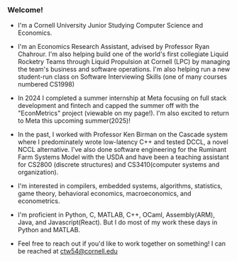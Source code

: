 ### Welcome!

<!--
**carsonwolber/carsonwolber** is a ✨ _special_ ✨ repository because its `README.md` (this file) appears on your GitHub profile.

Here are some ideas to get you started:

- 🔭 I’m currently working on ...
- 🌱 I’m currently learning ...
- 👯 I’m looking to collaborate on ...
- 🤔 I’m looking for help with ...
- 💬 Ask me about ...
- 📫 How to reach me: ...
- 😄 Pronouns: ...
- ⚡ Fun fact: ...
-->
- I'm a Cornell University Junior Studying Computer Science and Economics.

- I'm an Economics Research Assistant, advised by Professor Ryan Chahrour. I'm also helping build one of the world's first collegiate Liquid Rocketry Teams through Liquid Propulsion at Cornell (LPC) by managing the team's business and software operations. I'm also helping run a new student-run class on Software Interviewing Skills (one of many courses numbered CS1998) 
- In 2024 I completed a summer internship at Meta focusing on full stack development and fintech and capped the summer off with the "EconMetrics" project (viewable on my page!). I'm also excited to return to Meta this upcoming summer(2025)!
- In the past, I worked with Professor Ken Birman on the Cascade system where I predominately wrote low-latency C++ and tested DCCL, a novel NCCL alternative. I've also done software engineering for the Ruminant Farm Systems Model with the USDA and have been a teaching assistant for CS2800 (discrete structures) and CS3410(computer systems and organization).
- I'm interested in compilers, embedded systems, algorithms, statistics, game theory, behavioral economics, macroeconomics, and econometrics.
- I'm proficient in Python, C, MATLAB, C++, OCaml, Assembly(ARM), Java, and Javascript(React). But I do most of my work these days in Python and MATLAB. 
- Feel free to reach out if you'd like to work together on something! I can be reached at ctw54@cornell.edu

